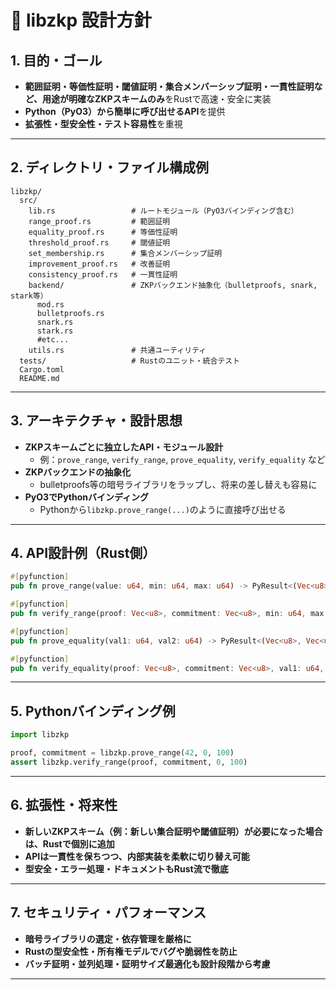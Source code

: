 
# 🎯 libzkp 設計方針

## 1. **目的・ゴール**
- **範囲証明・等価性証明・閾値証明・集合メンバーシップ証明・一貫性証明など、用途が明確なZKPスキームのみ**をRustで高速・安全に実装
- **Python（PyO3）から簡単に呼び出せるAPI**を提供
- **拡張性・型安全性・テスト容易性**を重視

---

## 2. **ディレクトリ・ファイル構成例**

```
libzkp/
  src/
    lib.rs                 # ルートモジュール（PyO3バインディング含む）
    range_proof.rs         # 範囲証明
    equality_proof.rs      # 等価性証明
    threshold_proof.rs     # 閾値証明
    set_membership.rs      # 集合メンバーシップ証明
    improvement_proof.rs   # 改善証明
    consistency_proof.rs   # 一貫性証明
    backend/               # ZKPバックエンド抽象化（bulletproofs, snark, stark等）
      mod.rs
      bulletproofs.rs
      snark.rs
      stark.rs
      #etc...
    utils.rs               # 共通ユーティリティ
  tests/                   # Rustのユニット・統合テスト
  Cargo.toml
  README.md
```

---

## 3. **アーキテクチャ・設計思想**

- **ZKPスキームごとに独立したAPI・モジュール設計**
  - 例：`prove_range`, `verify_range`, `prove_equality`, `verify_equality` など
- **ZKPバックエンドの抽象化**
  - bulletproofs等の暗号ライブラリをラップし、将来の差し替えも容易に
- **PyO3でPythonバインディング**
  - Pythonから`libzkp.prove_range(...)`のように直接呼び出せる
---

## 4. **API設計例（Rust側）**

```rust
#[pyfunction]
pub fn prove_range(value: u64, min: u64, max: u64) -> PyResult<(Vec<u8>, Vec<u8>)> { ... }

#[pyfunction]
pub fn verify_range(proof: Vec<u8>, commitment: Vec<u8>, min: u64, max: u64) -> PyResult<bool> { ... }

#[pyfunction]
pub fn prove_equality(val1: u64, val2: u64) -> PyResult<(Vec<u8>, Vec<u8>)> { ... }

#[pyfunction]
pub fn verify_equality(proof: Vec<u8>, commitment: Vec<u8>, val1: u64, val2: u64) -> PyResult<bool> { ... }
```

---

## 5. **Pythonバインディング例**

```python
import libzkp

proof, commitment = libzkp.prove_range(42, 0, 100)
assert libzkp.verify_range(proof, commitment, 0, 100)
```

---

## 6. **拡張性・将来性**

- **新しいZKPスキーム（例：新しい集合証明や閾値証明）が必要になった場合は、Rustで個別に追加**
- **APIは一貫性を保ちつつ、内部実装を柔軟に切り替え可能**
- **型安全・エラー処理・ドキュメントもRust流で徹底**

---

## 7. **セキュリティ・パフォーマンス**

- **暗号ライブラリの選定・依存管理を厳格に**
- **Rustの型安全性・所有権モデルでバグや脆弱性を防止**
- **バッチ証明・並列処理・証明サイズ最適化も設計段階から考慮**

---

